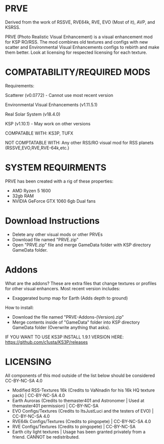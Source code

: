 # PRVE
Derived from the work of RSSVE, RVE64k, RVE, EVO (Most of it), AVP, and KSRSS.

PRVE (Photo Realistic Visual Enhancement) is a visual enhancement mod for KSP RO/RSS. The mod combines old textures and configs with new scatter and Environmental Visual Enhancements configs to rebirth and make them better. Look at licensing for respected licensing for each texture.


# COMPATABILITY/REQUIRED MODS 

Requirements:

Scatterer (v0.0772) - Cannot use most recent version

Environmental Visual Enhancements (v1.11.5.1)

Real Solar System (v18.4.0)

KSP (v1.10.1) - May work on other versions

COMPATABLE WITH: KS3P, TUFX

NOT COMPTATABLE WITH: Any other RSS/RO visual mod for RSS planets (RSSVE,EVO,RVE,RVE-64k,etc.)

# SYSTEM REQUIRMENTS

PRVE has been created with a rig of these properties:

- AMD Ryzen 5 1600
- 32gb RAM
- NVIDIA GeForce GTX 1060 6gb Dual fans

# Download Instructions
- Delete any other visual mods or other PRVEs
- Download file named "PRVE.zip"
- Open "PRVE.zip" file and merge GameData folder with KSP directory GameData folder.

# Addons

What are the addons? These are extra files that change textures or profiles for other visual enhancers. Most recent version includes:

- Exaggerated bump map for Earth (Adds depth to ground)

How to install:
- Download the file named "PRVE-Addons-(Version).zip"
- Merge contents inside of "GameData" folder into KSP directory GameData folder (Overwrite anything that asks).

IF YOU WANT TO USE KS3P INSTALL 1.9.1 VERSION HERE: https://github.com/c1usta/KS3P/releases





# LICENSING

All components of this mod outside of the list below should be considered CC-BY-NC-SA 4.0

- Modified RSS-Textures 16k (Credits to VaNnadin for his 16k HQ texture pack) | CC-BY-NC-SA 4.0
- Earth Auroras (Credits to themaster401 and Astronomer | Used at themaster401 permission) | CC-BY-NC-SA
- EVO Configs/Textures (Credits to ItsJustLuci and the testers of EVO) | CC-BY-NC-SA 4.0
- RVE64k Configs/Textures (Credits to pingopete) | CC-BY-NC-SA 4.0
- RVE Configs/Textures (Credits to pingopete) | CC-BY-NC-SA
- Earth city light textures | Usage has been granted privately from a friend. CANNOT be redistributed.
